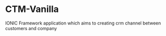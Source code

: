 # CTM-Vanilla
IONIC Framework application which aims to creating crm channel between customers and company 
